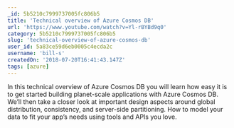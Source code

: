 ```yaml
---
_id: 5b5210c7999737005fc806b5
title: 'Technical overview of Azure Cosmos DB'
url: 'https://www.youtube.com/watch?v=Yl-rBYBd9q0'
category: 5b5210c7999737005fc806b5
slug: 'technical-overview-of-azure-cosmos-db'
user_id: 5a83ce59d6eb0005c4ecda2c
username: 'bill-s'
createdOn: '2018-07-20T16:41:43.147Z'
tags: [azure]
---
```


In this technical overview of Azure Cosmos DB you will learn how easy it is to get started building planet-scale applications with Azure Cosmos DB. We’ll then take a closer look at important design aspects around global distribution, consistency, and server-side partitioning. How to model your data to fit your app’s needs using tools and APIs you love.
